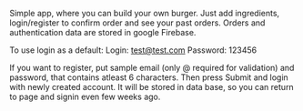 Simple app, where you can build your own burger. Just add ingredients, login/register to confirm order and see your past orders.
Orders and authentication data are stored in google Firebase.

To use login as a default:
Login: test@test.com
Password: 123456

If you want to register, put sample email (only @ required for validation) and password, that contains atleast 6 characters. Then press Submit and login with newly created account. It will be stored in data base, so you can return to page and signin even few weeks ago.
